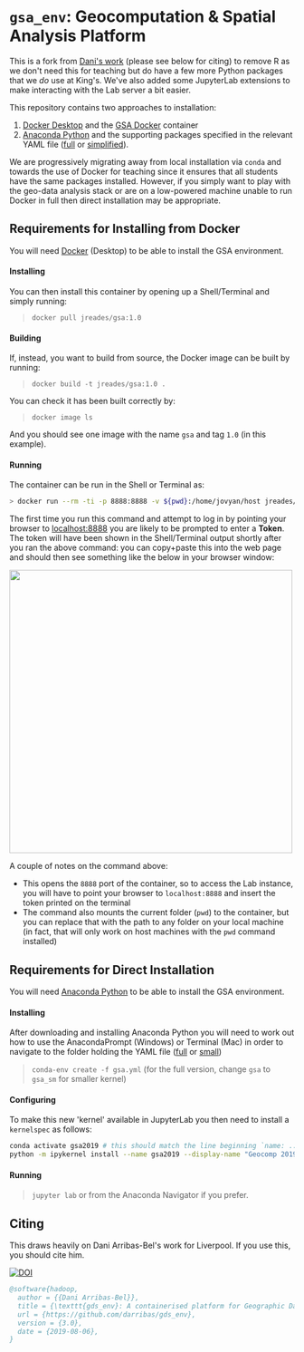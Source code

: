 # `gsa_env`: Geocomputation & Spatial Analysis Platform

This is a fork from [Dani's work](https://github.com/darribas/gds_env) (please see below for citing) to remove R as we don't need this for teaching but do have a few more Python packages that we _do_ use at King's. We've also added some JupyterLab extensions to make interacting with the Lab server a bit easier.

This repository contains two approaches to installation:

1. [Docker Desktop](https://www.docker.com/products/docker-desktop) and the [GSA Docker](https://cloud.docker.com/u/jreades/repository/docker/jreades/gsa) container
2. [Anaconda Python](https://www.anaconda.com/distribution/#download-section) and the supporting packages specified in the relevant YAML file ([full](https://github.com/kingsgeocomp/gsa_env/blob/master/gsa.yml) or [simplified](https://github.com/kingsgeocomp/gsa_env/blob/master/gsa_sm.yml)).

We are progressively migrating away from local installation via `conda` and towards the use of Docker for teaching since it ensures that all students have the same packages installed. However, if you simply want to play with the geo-data analysis stack or are on a low-powered machine unable to run Docker in full then direct installation may be appropriate.

## Requirements for Installing from Docker

You will need [Docker](https://www.docker.com) (Desktop) to be able to install the GSA environment.

#### Installing

You can then install this container by opening up a Shell/Terminal and simply running:

> `docker pull jreades/gsa:1.0`

#### Building

If, instead, you want to build from source, the Docker image can be built by running:

> `docker build -t jreades/gsa:1.0 .`

You can check it has been built correctly by:

> `docker image ls`

And you should see one image with the name `gsa` and tag `1.0` (in this example).

#### Running

The container can be run in the Shell or Terminal as:

```bash
> docker run --rm -ti -p 8888:8888 -v ${pwd}:/home/jovyan/host jreades/gsa:1.0
```

The first time you run this command and attempt to log in by pointing your browser to [localhost:8888](http://127.0.0.1:8888/lab?) you are likely to be prompted to enter a **Token**. The token will have been shown in the Shell/Terminal output shortly after you ran the above command: you can copy+paste this into the web page and should then see something like the below in your browser window:

<img src="JupyterLab.png" width="500">

A couple of notes on the command above:

* This opens the `8888` port of the container, so to access the Lab instance,
  you will have to point your browser to `localhost:8888` and insert the token
  printed on the terminal
* The command also mounts the current folder (`pwd`) to the container, but you can replace that with the path to any folder on your local machine (in fact, that will only work on host machines with the `pwd` command installed)

## Requirements for Direct Installation

You will need [Anaconda Python](https://www.anaconda.com/distribution/#download-section) to be able to install the GSA environment.

#### Installing

After downloading and installing Anaconda Python you will need to work out how to use the AnacondaPrompt (Windows) or Terminal (Mac) in order to navigate to the folder holding the YAML file ([full](https://github.com/kingsgeocomp/gsa_env/blob/master/gsa.yml) or [small](https://github.com/kingsgeocomp/gsa_env/blob/master/gsa_sm.yml))

> `conda-env create -f gsa.yml` (for the full version, change `gsa` to `gsa_sm` for smaller kernel)

#### Configuring

To make this new 'kernel' available in JupyterLab you then need to install a `kernelspec` as follows:

```bash
conda activate gsa2019 # this should match the line beginning `name: ...` in the YAML file
python -m ipykernel install --name gsa2019 --display-name "Geocomp 2019" # Note match of 'names', display name can be anything
```

#### Running

> `jupyter lab` or from the Anaconda Navigator if you prefer.

## Citing

This draws heavily on Dani Arribas-Bel's work for Liverpool. If you use this, you should cite him.

[![DOI](https://zenodo.org/badge/65582539.svg)](https://zenodo.org/badge/latestdoi/65582539)

```bibtex
@software{hadoop,
  author = {{Dani Arribas-Bel}},
  title = {\texttt{gds_env}: A containerised platform for Geographic Data Science},
  url = {https://github.com/darribas/gds_env},
  version = {3.0},
  date = {2019-08-06},
}
```
